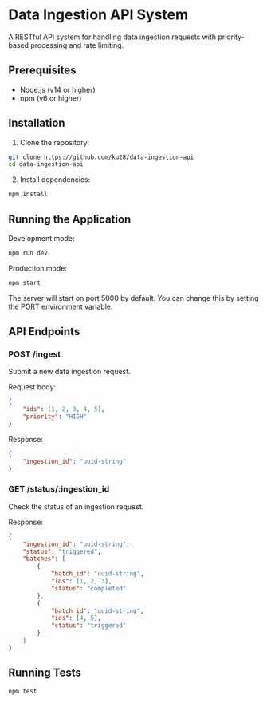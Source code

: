 # Data Ingestion API System

A RESTful API system for handling data ingestion requests with priority-based processing and rate limiting.

## Prerequisites

- Node.js (v14 or higher)
- npm (v6 or higher)

## Installation

1. Clone the repository:
```bash
git clone https://github.com/ku28/data-ingestion-api
cd data-ingestion-api
```

2. Install dependencies:
```bash
npm install
```

## Running the Application

Development mode:
```bash
npm run dev
```

Production mode:
```bash
npm start
```

The server will start on port 5000 by default. You can change this by setting the PORT environment variable.

## API Endpoints

### POST /ingest

Submit a new data ingestion request.

Request body:
```json
{
    "ids": [1, 2, 3, 4, 5],
    "priority": "HIGH"
}
```

Response:
```json
{
    "ingestion_id": "uuid-string"
}
```

### GET /status/:ingestion_id

Check the status of an ingestion request.

Response:
```json
{
    "ingestion_id": "uuid-string",
    "status": "triggered",
    "batches": [
        {
            "batch_id": "uuid-string",
            "ids": [1, 2, 3],
            "status": "completed"
        },
        {
            "batch_id": "uuid-string",
            "ids": [4, 5],
            "status": "triggered"
        }
    ]
}
```

## Running Tests

```bash
npm test
```